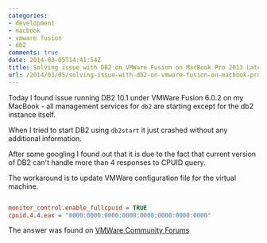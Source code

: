```yaml
---
categories:
- development
- macbook
- vmware fusion
- db2
comments: true
date: 2014-03-05T14:41:54Z
title: Solving issue with DB2 on VMWare Fusion on MacBook Pro 2013 Late
url: /2014/03/05/solving-issue-with-db2-on-vmware-fusion-on-macbook-pro-2013-late/
---
```


Today I found issue running DB2 10.1 under VMWare Fusion 6.0.2 on my MacBook - all management services for `db2` are starting except for the db2 instance itself.

When I tried to start DB2 using `db2start` it just crashed without any additional information. 

After some googling I found out that it is due to the fact that current version of DB2 can't handle more than 4 responses to CPUID query.

The workaround is to update VMWare configuration file for the virtual machine.

``` ini Changes to *.vmx file

monitor_control.enable_fullcpuid = TRUE
cpuid.4.4.eax = "0000:0000:0000:0000:0000:0000:0000:0000"

```

The answer was found on [VMWare Community Forums](https://communities.vmware.com/thread/461857)
